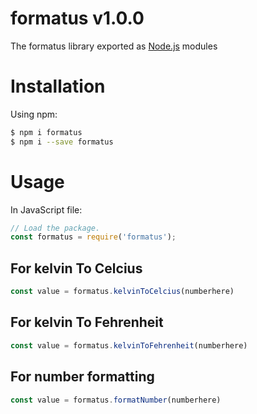 # formatus v1.0.0

The formatus library exported as [Node.js](https://nodejs.org/) modules

# Installation

Using npm:

```bash
$ npm i formatus
$ npm i --save formatus
```

# Usage

In JavaScript file:

```JavaScript
// Load the package.
const formatus = require('formatus');
```

## For kelvin To Celcius

```JavaScript
const value = formatus.kelvinToCelcius(numberhere)
```

## For kelvin To Fehrenheit

```JavaScript
const value = formatus.kelvinToFehrenheit(numberhere)
```

## For number formatting

```JavaScript
const value = formatus.formatNumber(numberhere)
```
